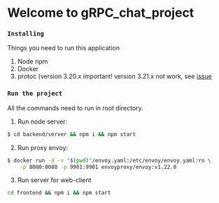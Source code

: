 # Welcome to gRPC_chat_project

### `Installing`
Things you need to run this application

1. Node npm
2. Docker
3. protoc (version 3.20.x important! version 3.21.x not work, see [issue](https://github.com/protocolbuffers/protobuf-javascript/issues/127)


### `Run the project`

All the commands need to run in root directory.

1. Run node server:
```sh
$ cd backend/server && npm i && npm start
```
2. Run proxy envoy:
```sh
$ docker run -d -v "$(pwd)"/envoy.yaml:/etc/envoy/envoy.yaml:ro \
    -p 8080:8080 -p 9901:9901 envoyproxy/envoy:v1.22.0
```
3. Run server for web-client
```sh
cd frontend && npm i && npm start
```
